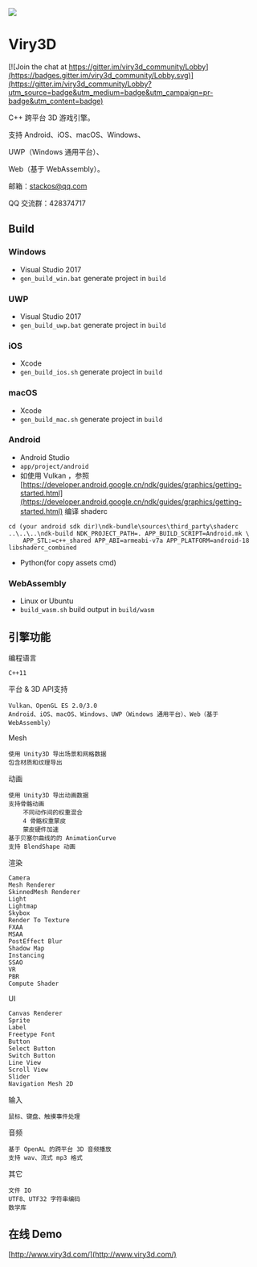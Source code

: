![](https://raw.githubusercontent.com/stackos/Viry3D/master/app/bin/Assets/texture/logo720p.png)

# Viry3D

[![Join the chat at https://gitter.im/viry3d_community/Lobby](https://badges.gitter.im/viry3d_community/Lobby.svg)](https://gitter.im/viry3d_community/Lobby?utm_source=badge&utm_medium=badge&utm_campaign=pr-badge&utm_content=badge)

C++ 跨平台 3D 游戏引擎。

支持 Android、iOS、macOS、Windows、

UWP（Windows 通用平台）、

Web（基于 WebAssembly）。

邮箱：stackos@qq.com

QQ 交流群：428374717

## Build
### Windows
* Visual Studio 2017
* `gen_build_win.bat` generate project in `build`

### UWP
* Visual Studio 2017
* `gen_build_uwp.bat` generate project in `build`

### iOS
* Xcode
* `gen_build_ios.sh` generate project in `build`

### macOS
* Xcode
* `gen_build_mac.sh` generate project in `build`

### Android
* Android Studio
* `app/project/android`
* 如使用 Vulkan ，参照 [https://developer.android.google.cn/ndk/guides/graphics/getting-started.html](https://developer.android.google.cn/ndk/guides/graphics/getting-started.html) 编译 shaderc
```
cd (your android sdk dir)\ndk-bundle\sources\third_party\shaderc
..\..\..\ndk-build NDK_PROJECT_PATH=. APP_BUILD_SCRIPT=Android.mk \
    APP_STL:=c++_shared APP_ABI=armeabi-v7a APP_PLATFORM=android-18 libshaderc_combined
```
* Python(for copy assets cmd)

### WebAssembly
* Linux or Ubuntu
* `build_wasm.sh` build output in `build/wasm`

## 引擎功能
编程语言

    C++11

平台 & 3D API支持

    Vulkan、OpenGL ES 2.0/3.0
    Android、iOS、macOS、Windows、UWP（Windows 通用平台）、Web（基于 WebAssembly）

Mesh

    使用 Unity3D 导出场景和网格数据
    包含材质和纹理导出

动画

    使用 Unity3D 导出动画数据
    支持骨骼动画
        不同动作间的权重混合
        4 骨骼权重蒙皮
        蒙皮硬件加速
    基于贝塞尔曲线的的 AnimationCurve
    支持 BlendShape 动画

渲染

    Camera
    Mesh Renderer
    SkinnedMesh Renderer
    Light
    Lightmap
    Skybox
    Render To Texture
    FXAA
    MSAA
    PostEffect Blur
    Shadow Map
    Instancing
    SSAO
    VR
    PBR
    Compute Shader

UI

    Canvas Renderer
    Sprite
    Label
    Freetype Font
    Button
    Select Button
    Switch Button
    Line View
    Scroll View
    Slider
    Navigation Mesh 2D

输入

    鼠标、键盘、触摸事件处理

音频

    基于 OpenAL 的跨平台 3D 音频播放
    支持 wav、流式 mp3 格式

其它

    文件 IO
    UTF8、UTF32 字符串编码
    数学库

## 在线 Demo
[http://www.viry3d.com/](http://www.viry3d.com/)
